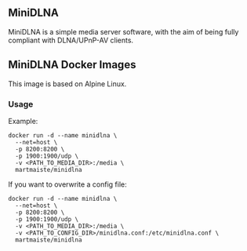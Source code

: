 ## MiniDLNA

MiniDLNA is a simple media server software, with the aim of being fully compliant with DLNA/UPnP-AV clients.

## MiniDLNA Docker Images

This image is based on Alpine Linux.

### Usage

Example:

    docker run -d --name minidlna \
      --net=host \
      -p 8200:8200 \
      -p 1900:1900/udp \
      -v <PATH_TO_MEDIA_DIR>:/media \
      martmaiste/minidlna


If you want to overwrite a config file:

    docker run -d --name minidlna \
      --net=host \
      -p 8200:8200 \
      -p 1900:1900/udp \
      -v <PATH_TO_MEDIA_DIR>:/media \
      -v <PATH_TO_CONFIG_DIR>/minidlna.conf:/etc/minidlna.conf \
      martmaiste/minidlna
